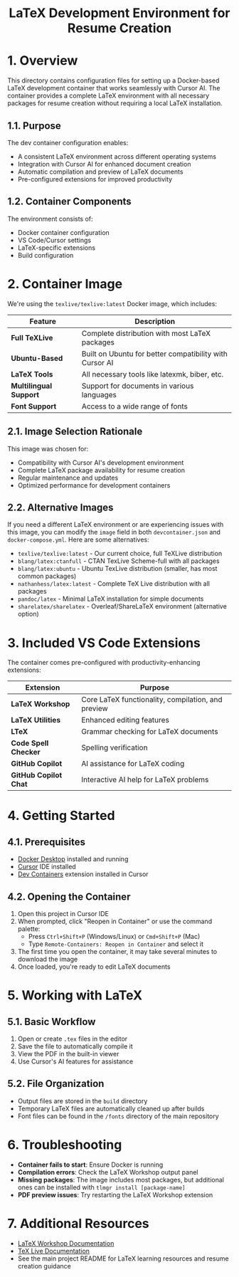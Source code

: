 <h1 align="center">LaTeX Development Environment for Resume Creation</h1>

# 1. Overview

This directory contains configuration files for setting up a Docker-based LaTeX development container that works seamlessly with Cursor AI. The container provides a complete LaTeX environment with all necessary packages for resume creation without requiring a local LaTeX installation.

## 1.1. Purpose

The dev container configuration enables:
- A consistent LaTeX environment across different operating systems
- Integration with Cursor AI for enhanced document creation
- Automatic compilation and preview of LaTeX documents
- Pre-configured extensions for improved productivity

## 1.2. Container Components

The environment consists of:
- Docker container configuration
- VS Code/Cursor settings
- LaTeX-specific extensions
- Build configuration

# 2. Container Image

We're using the `texlive/texlive:latest` Docker image, which includes:

| Feature | Description |
|---------|-------------|
| **Full TeXLive** | Complete distribution with most LaTeX packages |
| **Ubuntu-Based** | Built on Ubuntu for better compatibility with Cursor AI |
| **LaTeX Tools** | All necessary tools like latexmk, biber, etc. |
| **Multilingual Support** | Support for documents in various languages |
| **Font Support** | Access to a wide range of fonts |

## 2.1. Image Selection Rationale

This image was chosen for:
- Compatibility with Cursor AI's development environment
- Complete LaTeX package availability for resume creation
- Regular maintenance and updates
- Optimized performance for development containers

## 2.2. Alternative Images

If you need a different LaTeX environment or are experiencing issues with this image, you can modify the `image` field in both `devcontainer.json` and `docker-compose.yml`. Here are some alternatives:

- `texlive/texlive:latest` - Our current choice, full TeXLive distribution
- `blang/latex:ctanfull` - CTAN TexLive Scheme-full with all packages
- `blang/latex:ubuntu` - Ubuntu TexLive distribution (smaller, has most common packages)
- `nathanhess/latex:latest` - Complete TeX Live distribution with all packages
- `pandoc/latex` - Minimal LaTeX installation for simple documents
- `sharelatex/sharelatex` - Overleaf/ShareLaTeX environment (alternative option)

# 3. Included VS Code Extensions

The container comes pre-configured with productivity-enhancing extensions:

| Extension | Purpose |
|-----------|---------|
| **LaTeX Workshop** | Core LaTeX functionality, compilation, and preview |
| **LaTeX Utilities** | Enhanced editing features |
| **LTeX** | Grammar checking for LaTeX documents |
| **Code Spell Checker** | Spelling verification |
| **GitHub Copilot** | AI assistance for LaTeX coding |
| **GitHub Copilot Chat** | Interactive AI help for LaTeX problems |

# 4. Getting Started

## 4.1. Prerequisites

- [Docker Desktop](https://www.docker.com/products/docker-desktop/) installed and running
- [Cursor](https://cursor.sh/) IDE installed
- [Dev Containers](https://marketplace.visualstudio.com/items?itemName=ms-vscode-remote.remote-containers) extension installed in Cursor

## 4.2. Opening the Container

1. Open this project in Cursor IDE
2. When prompted, click "Reopen in Container" or use the command palette:
   - Press `Ctrl+Shift+P` (Windows/Linux) or `Cmd+Shift+P` (Mac)
   - Type `Remote-Containers: Reopen in Container` and select it
3. The first time you open the container, it may take several minutes to download the image
4. Once loaded, you're ready to edit LaTeX documents

# 5. Working with LaTeX

## 5.1. Basic Workflow

1. Open or create `.tex` files in the editor
2. Save the file to automatically compile it
3. View the PDF in the built-in viewer
4. Use Cursor's AI features for assistance

## 5.2. File Organization

- Output files are stored in the `build` directory
- Temporary LaTeX files are automatically cleaned up after builds
- Font files can be found in the `/fonts` directory of the main repository

# 6. Troubleshooting

- **Container fails to start**: Ensure Docker is running
- **Compilation errors**: Check the LaTeX Workshop output panel
- **Missing packages**: The image includes most packages, but additional ones can be installed with `tlmgr install [package-name]`
- **PDF preview issues**: Try restarting the LaTeX Workshop extension

# 7. Additional Resources

- [LaTeX Workshop Documentation](https://github.com/James-Yu/LaTeX-Workshop/wiki)
- [TeX Live Documentation](https://www.tug.org/texlive/doc.html)
- See the main project README for LaTeX learning resources and resume creation guidance 